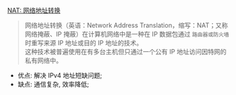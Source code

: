 [NAT: 网络地址转换](https://zh.wikipedia.org/wiki/网络地址转换?wprov=srpw1_0)

> 网络地址转换（英语：Network Address Translation，缩写：NAT；又称网络掩蔽、IP 掩蔽）在计算机网络中是一种在 IP 数据包通过 `路由器或防火墙` 时重写来源 IP 地址或目的 IP 地址的技术。  
> 这种技术被普遍使用在有多台主机但只通过一个公有 IP 地址访问因特网的私有网络中。

- 优点: 解决 IPv4 地址短缺问题;
- 缺点: 通信复杂, 效率降低;
